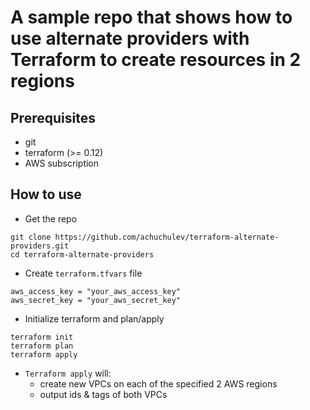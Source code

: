 # A sample repo that shows how to use alternate providers with Terraform to create resources in 2 regions

## Prerequisites

- git
- terraform (>= 0.12)
- AWS subscription

## How to use

- Get the repo

```
git clone https://github.com/achuchulev/terraform-alternate-providers.git
cd terraform-alternate-providers
```

- Create `terraform.tfvars` file

```
aws_access_key = "your_aws_access_key"
aws_secret_key = "your_aws_secret_key"
```

- Initialize terraform and plan/apply

```
terraform init
terraform plan
terraform apply
```

- `Terraform apply` will:
  - create new VPCs on each of the specified 2 AWS regions
  - output ids & tags of both VPCs
